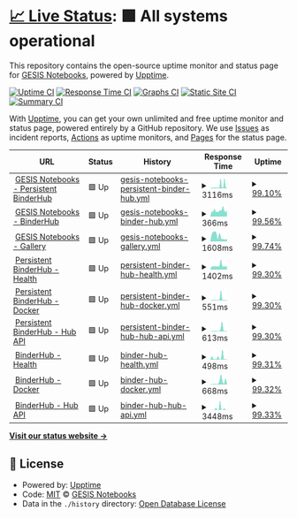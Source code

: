 # [📈 Live Status](https://gesisnotebooks.github.io/status): <!--live status--> **🟩 All systems operational**

This repository contains the open-source uptime monitor and status page for [GESIS Notebooks](http://notebooks.gesis.org), powered by [Upptime](https://github.com/upptime/upptime).

[![Uptime CI](https://github.com/koj-co/upptime/workflows/Uptime%20CI/badge.svg)](https://github.com/koj-co/upptime/actions?query=workflow%3A%22Uptime+CI%22)
[![Response Time CI](https://github.com/koj-co/upptime/workflows/Response%20Time%20CI/badge.svg)](https://github.com/koj-co/upptime/actions?query=workflow%3A%22Response+Time+CI%22)
[![Graphs CI](https://github.com/koj-co/upptime/workflows/Graphs%20CI/badge.svg)](https://github.com/koj-co/upptime/actions?query=workflow%3A%22Graphs+CI%22)
[![Static Site CI](https://github.com/koj-co/upptime/workflows/Static%20Site%20CI/badge.svg)](https://github.com/koj-co/upptime/actions?query=workflow%3A%22Static+Site+CI%22)
[![Summary CI](https://github.com/koj-co/upptime/workflows/Summary%20CI/badge.svg)](https://github.com/koj-co/upptime/actions?query=workflow%3A%22Summary+CI%22)

With [Upptime](https://upptime.js.org), you can get your own unlimited and free uptime monitor and status page, powered entirely by a GitHub repository. We use [Issues](https://github.com/gesisnotebooks/status/issues) as incident reports, [Actions](https://github.com/gesisnotebooks/status/actions) as uptime monitors, and [Pages](https://gesisnotebooks.github.io/status) for the status page.

<!--start: status pages-->
<!-- This summary is generated by Upptime (https://github.com/upptime/upptime) -->
<!-- Do not edit this manually, your changes will be overwritten -->
<!-- prettier-ignore -->
| URL | Status | History | Response Time | Uptime |
| --- | ------ | ------- | ------------- | ------ |
| <img alt="" src="https://favicons.githubusercontent.com/notebooks.gesis.org" height="13"> [GESIS Notebooks - Persistent BinderHub](https://notebooks.gesis.org) | 🟩 Up | [gesis-notebooks-persistent-binder-hub.yml](https://github.com/gesisnotebooks/status/commits/HEAD/history/gesis-notebooks-persistent-binder-hub.yml) | <details><summary><img alt="Response time graph" src="./graphs/gesis-notebooks-persistent-binder-hub/response-time-week.png" height="20"> 3116ms</summary><br><a href="https://gesisnotebooks.github.io/status/history/gesis-notebooks-persistent-binder-hub"><img alt="Response time 1524" src="https://img.shields.io/endpoint?url=https%3A%2F%2Fraw.githubusercontent.com%2Fgesisnotebooks%2Fstatus%2FHEAD%2Fapi%2Fgesis-notebooks-persistent-binder-hub%2Fresponse-time.json"></a><br><a href="https://gesisnotebooks.github.io/status/history/gesis-notebooks-persistent-binder-hub"><img alt="24-hour response time 5163" src="https://img.shields.io/endpoint?url=https%3A%2F%2Fraw.githubusercontent.com%2Fgesisnotebooks%2Fstatus%2FHEAD%2Fapi%2Fgesis-notebooks-persistent-binder-hub%2Fresponse-time-day.json"></a><br><a href="https://gesisnotebooks.github.io/status/history/gesis-notebooks-persistent-binder-hub"><img alt="7-day response time 3116" src="https://img.shields.io/endpoint?url=https%3A%2F%2Fraw.githubusercontent.com%2Fgesisnotebooks%2Fstatus%2FHEAD%2Fapi%2Fgesis-notebooks-persistent-binder-hub%2Fresponse-time-week.json"></a><br><a href="https://gesisnotebooks.github.io/status/history/gesis-notebooks-persistent-binder-hub"><img alt="30-day response time 2355" src="https://img.shields.io/endpoint?url=https%3A%2F%2Fraw.githubusercontent.com%2Fgesisnotebooks%2Fstatus%2FHEAD%2Fapi%2Fgesis-notebooks-persistent-binder-hub%2Fresponse-time-month.json"></a><br><a href="https://gesisnotebooks.github.io/status/history/gesis-notebooks-persistent-binder-hub"><img alt="1-year response time 1524" src="https://img.shields.io/endpoint?url=https%3A%2F%2Fraw.githubusercontent.com%2Fgesisnotebooks%2Fstatus%2FHEAD%2Fapi%2Fgesis-notebooks-persistent-binder-hub%2Fresponse-time-year.json"></a></details> | <details><summary><a href="https://gesisnotebooks.github.io/status/history/gesis-notebooks-persistent-binder-hub">99.10%</a></summary><a href="https://gesisnotebooks.github.io/status/history/gesis-notebooks-persistent-binder-hub"><img alt="All-time uptime 99.58%" src="https://img.shields.io/endpoint?url=https%3A%2F%2Fraw.githubusercontent.com%2Fgesisnotebooks%2Fstatus%2FHEAD%2Fapi%2Fgesis-notebooks-persistent-binder-hub%2Fuptime.json"></a><br><a href="https://gesisnotebooks.github.io/status/history/gesis-notebooks-persistent-binder-hub"><img alt="24-hour uptime 96.61%" src="https://img.shields.io/endpoint?url=https%3A%2F%2Fraw.githubusercontent.com%2Fgesisnotebooks%2Fstatus%2FHEAD%2Fapi%2Fgesis-notebooks-persistent-binder-hub%2Fuptime-day.json"></a><br><a href="https://gesisnotebooks.github.io/status/history/gesis-notebooks-persistent-binder-hub"><img alt="7-day uptime 99.10%" src="https://img.shields.io/endpoint?url=https%3A%2F%2Fraw.githubusercontent.com%2Fgesisnotebooks%2Fstatus%2FHEAD%2Fapi%2Fgesis-notebooks-persistent-binder-hub%2Fuptime-week.json"></a><br><a href="https://gesisnotebooks.github.io/status/history/gesis-notebooks-persistent-binder-hub"><img alt="30-day uptime 99.08%" src="https://img.shields.io/endpoint?url=https%3A%2F%2Fraw.githubusercontent.com%2Fgesisnotebooks%2Fstatus%2FHEAD%2Fapi%2Fgesis-notebooks-persistent-binder-hub%2Fuptime-month.json"></a><br><a href="https://gesisnotebooks.github.io/status/history/gesis-notebooks-persistent-binder-hub"><img alt="1-year uptime 99.58%" src="https://img.shields.io/endpoint?url=https%3A%2F%2Fraw.githubusercontent.com%2Fgesisnotebooks%2Fstatus%2FHEAD%2Fapi%2Fgesis-notebooks-persistent-binder-hub%2Fuptime-year.json"></a></details>
| <img alt="" src="https://favicons.githubusercontent.com/notebooks.gesis.org" height="13"> [GESIS Notebooks - BinderHub](https://notebooks.gesis.org/binder) | 🟩 Up | [gesis-notebooks-binder-hub.yml](https://github.com/gesisnotebooks/status/commits/HEAD/history/gesis-notebooks-binder-hub.yml) | <details><summary><img alt="Response time graph" src="./graphs/gesis-notebooks-binder-hub/response-time-week.png" height="20"> 366ms</summary><br><a href="https://gesisnotebooks.github.io/status/history/gesis-notebooks-binder-hub"><img alt="Response time 567" src="https://img.shields.io/endpoint?url=https%3A%2F%2Fraw.githubusercontent.com%2Fgesisnotebooks%2Fstatus%2FHEAD%2Fapi%2Fgesis-notebooks-binder-hub%2Fresponse-time.json"></a><br><a href="https://gesisnotebooks.github.io/status/history/gesis-notebooks-binder-hub"><img alt="24-hour response time 327" src="https://img.shields.io/endpoint?url=https%3A%2F%2Fraw.githubusercontent.com%2Fgesisnotebooks%2Fstatus%2FHEAD%2Fapi%2Fgesis-notebooks-binder-hub%2Fresponse-time-day.json"></a><br><a href="https://gesisnotebooks.github.io/status/history/gesis-notebooks-binder-hub"><img alt="7-day response time 366" src="https://img.shields.io/endpoint?url=https%3A%2F%2Fraw.githubusercontent.com%2Fgesisnotebooks%2Fstatus%2FHEAD%2Fapi%2Fgesis-notebooks-binder-hub%2Fresponse-time-week.json"></a><br><a href="https://gesisnotebooks.github.io/status/history/gesis-notebooks-binder-hub"><img alt="30-day response time 930" src="https://img.shields.io/endpoint?url=https%3A%2F%2Fraw.githubusercontent.com%2Fgesisnotebooks%2Fstatus%2FHEAD%2Fapi%2Fgesis-notebooks-binder-hub%2Fresponse-time-month.json"></a><br><a href="https://gesisnotebooks.github.io/status/history/gesis-notebooks-binder-hub"><img alt="1-year response time 567" src="https://img.shields.io/endpoint?url=https%3A%2F%2Fraw.githubusercontent.com%2Fgesisnotebooks%2Fstatus%2FHEAD%2Fapi%2Fgesis-notebooks-binder-hub%2Fresponse-time-year.json"></a></details> | <details><summary><a href="https://gesisnotebooks.github.io/status/history/gesis-notebooks-binder-hub">99.56%</a></summary><a href="https://gesisnotebooks.github.io/status/history/gesis-notebooks-binder-hub"><img alt="All-time uptime 99.75%" src="https://img.shields.io/endpoint?url=https%3A%2F%2Fraw.githubusercontent.com%2Fgesisnotebooks%2Fstatus%2FHEAD%2Fapi%2Fgesis-notebooks-binder-hub%2Fuptime.json"></a><br><a href="https://gesisnotebooks.github.io/status/history/gesis-notebooks-binder-hub"><img alt="24-hour uptime 98.20%" src="https://img.shields.io/endpoint?url=https%3A%2F%2Fraw.githubusercontent.com%2Fgesisnotebooks%2Fstatus%2FHEAD%2Fapi%2Fgesis-notebooks-binder-hub%2Fuptime-day.json"></a><br><a href="https://gesisnotebooks.github.io/status/history/gesis-notebooks-binder-hub"><img alt="7-day uptime 99.56%" src="https://img.shields.io/endpoint?url=https%3A%2F%2Fraw.githubusercontent.com%2Fgesisnotebooks%2Fstatus%2FHEAD%2Fapi%2Fgesis-notebooks-binder-hub%2Fuptime-week.json"></a><br><a href="https://gesisnotebooks.github.io/status/history/gesis-notebooks-binder-hub"><img alt="30-day uptime 99.43%" src="https://img.shields.io/endpoint?url=https%3A%2F%2Fraw.githubusercontent.com%2Fgesisnotebooks%2Fstatus%2FHEAD%2Fapi%2Fgesis-notebooks-binder-hub%2Fuptime-month.json"></a><br><a href="https://gesisnotebooks.github.io/status/history/gesis-notebooks-binder-hub"><img alt="1-year uptime 99.75%" src="https://img.shields.io/endpoint?url=https%3A%2F%2Fraw.githubusercontent.com%2Fgesisnotebooks%2Fstatus%2FHEAD%2Fapi%2Fgesis-notebooks-binder-hub%2Fuptime-year.json"></a></details>
| <img alt="" src="https://favicons.githubusercontent.com/notebooks.gesis.org" height="13"> [GESIS Notebooks - Gallery](https://notebooks.gesis.org/gallery/) | 🟩 Up | [gesis-notebooks-gallery.yml](https://github.com/gesisnotebooks/status/commits/HEAD/history/gesis-notebooks-gallery.yml) | <details><summary><img alt="Response time graph" src="./graphs/gesis-notebooks-gallery/response-time-week.png" height="20"> 1608ms</summary><br><a href="https://gesisnotebooks.github.io/status/history/gesis-notebooks-gallery"><img alt="Response time 1938" src="https://img.shields.io/endpoint?url=https%3A%2F%2Fraw.githubusercontent.com%2Fgesisnotebooks%2Fstatus%2FHEAD%2Fapi%2Fgesis-notebooks-gallery%2Fresponse-time.json"></a><br><a href="https://gesisnotebooks.github.io/status/history/gesis-notebooks-gallery"><img alt="24-hour response time 661" src="https://img.shields.io/endpoint?url=https%3A%2F%2Fraw.githubusercontent.com%2Fgesisnotebooks%2Fstatus%2FHEAD%2Fapi%2Fgesis-notebooks-gallery%2Fresponse-time-day.json"></a><br><a href="https://gesisnotebooks.github.io/status/history/gesis-notebooks-gallery"><img alt="7-day response time 1608" src="https://img.shields.io/endpoint?url=https%3A%2F%2Fraw.githubusercontent.com%2Fgesisnotebooks%2Fstatus%2FHEAD%2Fapi%2Fgesis-notebooks-gallery%2Fresponse-time-week.json"></a><br><a href="https://gesisnotebooks.github.io/status/history/gesis-notebooks-gallery"><img alt="30-day response time 2013" src="https://img.shields.io/endpoint?url=https%3A%2F%2Fraw.githubusercontent.com%2Fgesisnotebooks%2Fstatus%2FHEAD%2Fapi%2Fgesis-notebooks-gallery%2Fresponse-time-month.json"></a><br><a href="https://gesisnotebooks.github.io/status/history/gesis-notebooks-gallery"><img alt="1-year response time 1938" src="https://img.shields.io/endpoint?url=https%3A%2F%2Fraw.githubusercontent.com%2Fgesisnotebooks%2Fstatus%2FHEAD%2Fapi%2Fgesis-notebooks-gallery%2Fresponse-time-year.json"></a></details> | <details><summary><a href="https://gesisnotebooks.github.io/status/history/gesis-notebooks-gallery">99.74%</a></summary><a href="https://gesisnotebooks.github.io/status/history/gesis-notebooks-gallery"><img alt="All-time uptime 99.79%" src="https://img.shields.io/endpoint?url=https%3A%2F%2Fraw.githubusercontent.com%2Fgesisnotebooks%2Fstatus%2FHEAD%2Fapi%2Fgesis-notebooks-gallery%2Fuptime.json"></a><br><a href="https://gesisnotebooks.github.io/status/history/gesis-notebooks-gallery"><img alt="24-hour uptime 98.20%" src="https://img.shields.io/endpoint?url=https%3A%2F%2Fraw.githubusercontent.com%2Fgesisnotebooks%2Fstatus%2FHEAD%2Fapi%2Fgesis-notebooks-gallery%2Fuptime-day.json"></a><br><a href="https://gesisnotebooks.github.io/status/history/gesis-notebooks-gallery"><img alt="7-day uptime 99.74%" src="https://img.shields.io/endpoint?url=https%3A%2F%2Fraw.githubusercontent.com%2Fgesisnotebooks%2Fstatus%2FHEAD%2Fapi%2Fgesis-notebooks-gallery%2Fuptime-week.json"></a><br><a href="https://gesisnotebooks.github.io/status/history/gesis-notebooks-gallery"><img alt="30-day uptime 99.54%" src="https://img.shields.io/endpoint?url=https%3A%2F%2Fraw.githubusercontent.com%2Fgesisnotebooks%2Fstatus%2FHEAD%2Fapi%2Fgesis-notebooks-gallery%2Fuptime-month.json"></a><br><a href="https://gesisnotebooks.github.io/status/history/gesis-notebooks-gallery"><img alt="1-year uptime 99.79%" src="https://img.shields.io/endpoint?url=https%3A%2F%2Fraw.githubusercontent.com%2Fgesisnotebooks%2Fstatus%2FHEAD%2Fapi%2Fgesis-notebooks-gallery%2Fuptime-year.json"></a></details>
| <img alt="" src="https://favicons.githubusercontent.com/notebooks.gesis.org" height="13"> [Persistent BinderHub - Health](https://notebooks.gesis.org/services/binder/health) | 🟩 Up | [persistent-binder-hub-health.yml](https://github.com/gesisnotebooks/status/commits/HEAD/history/persistent-binder-hub-health.yml) | <details><summary><img alt="Response time graph" src="./graphs/persistent-binder-hub-health/response-time-week.png" height="20"> 1402ms</summary><br><a href="https://gesisnotebooks.github.io/status/history/persistent-binder-hub-health"><img alt="Response time 1254" src="https://img.shields.io/endpoint?url=https%3A%2F%2Fraw.githubusercontent.com%2Fgesisnotebooks%2Fstatus%2FHEAD%2Fapi%2Fpersistent-binder-hub-health%2Fresponse-time.json"></a><br><a href="https://gesisnotebooks.github.io/status/history/persistent-binder-hub-health"><img alt="24-hour response time 1670" src="https://img.shields.io/endpoint?url=https%3A%2F%2Fraw.githubusercontent.com%2Fgesisnotebooks%2Fstatus%2FHEAD%2Fapi%2Fpersistent-binder-hub-health%2Fresponse-time-day.json"></a><br><a href="https://gesisnotebooks.github.io/status/history/persistent-binder-hub-health"><img alt="7-day response time 1402" src="https://img.shields.io/endpoint?url=https%3A%2F%2Fraw.githubusercontent.com%2Fgesisnotebooks%2Fstatus%2FHEAD%2Fapi%2Fpersistent-binder-hub-health%2Fresponse-time-week.json"></a><br><a href="https://gesisnotebooks.github.io/status/history/persistent-binder-hub-health"><img alt="30-day response time 1563" src="https://img.shields.io/endpoint?url=https%3A%2F%2Fraw.githubusercontent.com%2Fgesisnotebooks%2Fstatus%2FHEAD%2Fapi%2Fpersistent-binder-hub-health%2Fresponse-time-month.json"></a><br><a href="https://gesisnotebooks.github.io/status/history/persistent-binder-hub-health"><img alt="1-year response time 1254" src="https://img.shields.io/endpoint?url=https%3A%2F%2Fraw.githubusercontent.com%2Fgesisnotebooks%2Fstatus%2FHEAD%2Fapi%2Fpersistent-binder-hub-health%2Fresponse-time-year.json"></a></details> | <details><summary><a href="https://gesisnotebooks.github.io/status/history/persistent-binder-hub-health">99.30%</a></summary><a href="https://gesisnotebooks.github.io/status/history/persistent-binder-hub-health"><img alt="All-time uptime 99.68%" src="https://img.shields.io/endpoint?url=https%3A%2F%2Fraw.githubusercontent.com%2Fgesisnotebooks%2Fstatus%2FHEAD%2Fapi%2Fpersistent-binder-hub-health%2Fuptime.json"></a><br><a href="https://gesisnotebooks.github.io/status/history/persistent-binder-hub-health"><img alt="24-hour uptime 96.62%" src="https://img.shields.io/endpoint?url=https%3A%2F%2Fraw.githubusercontent.com%2Fgesisnotebooks%2Fstatus%2FHEAD%2Fapi%2Fpersistent-binder-hub-health%2Fuptime-day.json"></a><br><a href="https://gesisnotebooks.github.io/status/history/persistent-binder-hub-health"><img alt="7-day uptime 99.30%" src="https://img.shields.io/endpoint?url=https%3A%2F%2Fraw.githubusercontent.com%2Fgesisnotebooks%2Fstatus%2FHEAD%2Fapi%2Fpersistent-binder-hub-health%2Fuptime-week.json"></a><br><a href="https://gesisnotebooks.github.io/status/history/persistent-binder-hub-health"><img alt="30-day uptime 99.27%" src="https://img.shields.io/endpoint?url=https%3A%2F%2Fraw.githubusercontent.com%2Fgesisnotebooks%2Fstatus%2FHEAD%2Fapi%2Fpersistent-binder-hub-health%2Fuptime-month.json"></a><br><a href="https://gesisnotebooks.github.io/status/history/persistent-binder-hub-health"><img alt="1-year uptime 99.68%" src="https://img.shields.io/endpoint?url=https%3A%2F%2Fraw.githubusercontent.com%2Fgesisnotebooks%2Fstatus%2FHEAD%2Fapi%2Fpersistent-binder-hub-health%2Fuptime-year.json"></a></details>
| <img alt="" src="https://favicons.githubusercontent.com/notebooks.gesis.org" height="13"> [Persistent BinderHub - Docker](https://notebooks.gesis.org/services/binder/health) | 🟩 Up | [persistent-binder-hub-docker.yml](https://github.com/gesisnotebooks/status/commits/HEAD/history/persistent-binder-hub-docker.yml) | <details><summary><img alt="Response time graph" src="./graphs/persistent-binder-hub-docker/response-time-week.png" height="20"> 551ms</summary><br><a href="https://gesisnotebooks.github.io/status/history/persistent-binder-hub-docker"><img alt="Response time 344" src="https://img.shields.io/endpoint?url=https%3A%2F%2Fraw.githubusercontent.com%2Fgesisnotebooks%2Fstatus%2FHEAD%2Fapi%2Fpersistent-binder-hub-docker%2Fresponse-time.json"></a><br><a href="https://gesisnotebooks.github.io/status/history/persistent-binder-hub-docker"><img alt="24-hour response time 717" src="https://img.shields.io/endpoint?url=https%3A%2F%2Fraw.githubusercontent.com%2Fgesisnotebooks%2Fstatus%2FHEAD%2Fapi%2Fpersistent-binder-hub-docker%2Fresponse-time-day.json"></a><br><a href="https://gesisnotebooks.github.io/status/history/persistent-binder-hub-docker"><img alt="7-day response time 551" src="https://img.shields.io/endpoint?url=https%3A%2F%2Fraw.githubusercontent.com%2Fgesisnotebooks%2Fstatus%2FHEAD%2Fapi%2Fpersistent-binder-hub-docker%2Fresponse-time-week.json"></a><br><a href="https://gesisnotebooks.github.io/status/history/persistent-binder-hub-docker"><img alt="30-day response time 609" src="https://img.shields.io/endpoint?url=https%3A%2F%2Fraw.githubusercontent.com%2Fgesisnotebooks%2Fstatus%2FHEAD%2Fapi%2Fpersistent-binder-hub-docker%2Fresponse-time-month.json"></a><br><a href="https://gesisnotebooks.github.io/status/history/persistent-binder-hub-docker"><img alt="1-year response time 344" src="https://img.shields.io/endpoint?url=https%3A%2F%2Fraw.githubusercontent.com%2Fgesisnotebooks%2Fstatus%2FHEAD%2Fapi%2Fpersistent-binder-hub-docker%2Fresponse-time-year.json"></a></details> | <details><summary><a href="https://gesisnotebooks.github.io/status/history/persistent-binder-hub-docker">99.30%</a></summary><a href="https://gesisnotebooks.github.io/status/history/persistent-binder-hub-docker"><img alt="All-time uptime 99.68%" src="https://img.shields.io/endpoint?url=https%3A%2F%2Fraw.githubusercontent.com%2Fgesisnotebooks%2Fstatus%2FHEAD%2Fapi%2Fpersistent-binder-hub-docker%2Fuptime.json"></a><br><a href="https://gesisnotebooks.github.io/status/history/persistent-binder-hub-docker"><img alt="24-hour uptime 96.63%" src="https://img.shields.io/endpoint?url=https%3A%2F%2Fraw.githubusercontent.com%2Fgesisnotebooks%2Fstatus%2FHEAD%2Fapi%2Fpersistent-binder-hub-docker%2Fuptime-day.json"></a><br><a href="https://gesisnotebooks.github.io/status/history/persistent-binder-hub-docker"><img alt="7-day uptime 99.30%" src="https://img.shields.io/endpoint?url=https%3A%2F%2Fraw.githubusercontent.com%2Fgesisnotebooks%2Fstatus%2FHEAD%2Fapi%2Fpersistent-binder-hub-docker%2Fuptime-week.json"></a><br><a href="https://gesisnotebooks.github.io/status/history/persistent-binder-hub-docker"><img alt="30-day uptime 99.27%" src="https://img.shields.io/endpoint?url=https%3A%2F%2Fraw.githubusercontent.com%2Fgesisnotebooks%2Fstatus%2FHEAD%2Fapi%2Fpersistent-binder-hub-docker%2Fuptime-month.json"></a><br><a href="https://gesisnotebooks.github.io/status/history/persistent-binder-hub-docker"><img alt="1-year uptime 99.68%" src="https://img.shields.io/endpoint?url=https%3A%2F%2Fraw.githubusercontent.com%2Fgesisnotebooks%2Fstatus%2FHEAD%2Fapi%2Fpersistent-binder-hub-docker%2Fuptime-year.json"></a></details>
| <img alt="" src="https://favicons.githubusercontent.com/notebooks.gesis.org" height="13"> [Persistent BinderHub - Hub API](https://notebooks.gesis.org/services/binder/health) | 🟩 Up | [persistent-binder-hub-hub-api.yml](https://github.com/gesisnotebooks/status/commits/HEAD/history/persistent-binder-hub-hub-api.yml) | <details><summary><img alt="Response time graph" src="./graphs/persistent-binder-hub-hub-api/response-time-week.png" height="20"> 613ms</summary><br><a href="https://gesisnotebooks.github.io/status/history/persistent-binder-hub-hub-api"><img alt="Response time 322" src="https://img.shields.io/endpoint?url=https%3A%2F%2Fraw.githubusercontent.com%2Fgesisnotebooks%2Fstatus%2FHEAD%2Fapi%2Fpersistent-binder-hub-hub-api%2Fresponse-time.json"></a><br><a href="https://gesisnotebooks.github.io/status/history/persistent-binder-hub-hub-api"><img alt="24-hour response time 729" src="https://img.shields.io/endpoint?url=https%3A%2F%2Fraw.githubusercontent.com%2Fgesisnotebooks%2Fstatus%2FHEAD%2Fapi%2Fpersistent-binder-hub-hub-api%2Fresponse-time-day.json"></a><br><a href="https://gesisnotebooks.github.io/status/history/persistent-binder-hub-hub-api"><img alt="7-day response time 613" src="https://img.shields.io/endpoint?url=https%3A%2F%2Fraw.githubusercontent.com%2Fgesisnotebooks%2Fstatus%2FHEAD%2Fapi%2Fpersistent-binder-hub-hub-api%2Fresponse-time-week.json"></a><br><a href="https://gesisnotebooks.github.io/status/history/persistent-binder-hub-hub-api"><img alt="30-day response time 578" src="https://img.shields.io/endpoint?url=https%3A%2F%2Fraw.githubusercontent.com%2Fgesisnotebooks%2Fstatus%2FHEAD%2Fapi%2Fpersistent-binder-hub-hub-api%2Fresponse-time-month.json"></a><br><a href="https://gesisnotebooks.github.io/status/history/persistent-binder-hub-hub-api"><img alt="1-year response time 322" src="https://img.shields.io/endpoint?url=https%3A%2F%2Fraw.githubusercontent.com%2Fgesisnotebooks%2Fstatus%2FHEAD%2Fapi%2Fpersistent-binder-hub-hub-api%2Fresponse-time-year.json"></a></details> | <details><summary><a href="https://gesisnotebooks.github.io/status/history/persistent-binder-hub-hub-api">99.30%</a></summary><a href="https://gesisnotebooks.github.io/status/history/persistent-binder-hub-hub-api"><img alt="All-time uptime 99.71%" src="https://img.shields.io/endpoint?url=https%3A%2F%2Fraw.githubusercontent.com%2Fgesisnotebooks%2Fstatus%2FHEAD%2Fapi%2Fpersistent-binder-hub-hub-api%2Fuptime.json"></a><br><a href="https://gesisnotebooks.github.io/status/history/persistent-binder-hub-hub-api"><img alt="24-hour uptime 96.63%" src="https://img.shields.io/endpoint?url=https%3A%2F%2Fraw.githubusercontent.com%2Fgesisnotebooks%2Fstatus%2FHEAD%2Fapi%2Fpersistent-binder-hub-hub-api%2Fuptime-day.json"></a><br><a href="https://gesisnotebooks.github.io/status/history/persistent-binder-hub-hub-api"><img alt="7-day uptime 99.30%" src="https://img.shields.io/endpoint?url=https%3A%2F%2Fraw.githubusercontent.com%2Fgesisnotebooks%2Fstatus%2FHEAD%2Fapi%2Fpersistent-binder-hub-hub-api%2Fuptime-week.json"></a><br><a href="https://gesisnotebooks.github.io/status/history/persistent-binder-hub-hub-api"><img alt="30-day uptime 99.34%" src="https://img.shields.io/endpoint?url=https%3A%2F%2Fraw.githubusercontent.com%2Fgesisnotebooks%2Fstatus%2FHEAD%2Fapi%2Fpersistent-binder-hub-hub-api%2Fuptime-month.json"></a><br><a href="https://gesisnotebooks.github.io/status/history/persistent-binder-hub-hub-api"><img alt="1-year uptime 99.71%" src="https://img.shields.io/endpoint?url=https%3A%2F%2Fraw.githubusercontent.com%2Fgesisnotebooks%2Fstatus%2FHEAD%2Fapi%2Fpersistent-binder-hub-hub-api%2Fuptime-year.json"></a></details>
| <img alt="" src="https://favicons.githubusercontent.com/notebooks.gesis.org" height="13"> [BinderHub - Health](https://notebooks.gesis.org/binder/health) | 🟩 Up | [binder-hub-health.yml](https://github.com/gesisnotebooks/status/commits/HEAD/history/binder-hub-health.yml) | <details><summary><img alt="Response time graph" src="./graphs/binder-hub-health/response-time-week.png" height="20"> 498ms</summary><br><a href="https://gesisnotebooks.github.io/status/history/binder-hub-health"><img alt="Response time 534" src="https://img.shields.io/endpoint?url=https%3A%2F%2Fraw.githubusercontent.com%2Fgesisnotebooks%2Fstatus%2FHEAD%2Fapi%2Fbinder-hub-health%2Fresponse-time.json"></a><br><a href="https://gesisnotebooks.github.io/status/history/binder-hub-health"><img alt="24-hour response time 115" src="https://img.shields.io/endpoint?url=https%3A%2F%2Fraw.githubusercontent.com%2Fgesisnotebooks%2Fstatus%2FHEAD%2Fapi%2Fbinder-hub-health%2Fresponse-time-day.json"></a><br><a href="https://gesisnotebooks.github.io/status/history/binder-hub-health"><img alt="7-day response time 498" src="https://img.shields.io/endpoint?url=https%3A%2F%2Fraw.githubusercontent.com%2Fgesisnotebooks%2Fstatus%2FHEAD%2Fapi%2Fbinder-hub-health%2Fresponse-time-week.json"></a><br><a href="https://gesisnotebooks.github.io/status/history/binder-hub-health"><img alt="30-day response time 454" src="https://img.shields.io/endpoint?url=https%3A%2F%2Fraw.githubusercontent.com%2Fgesisnotebooks%2Fstatus%2FHEAD%2Fapi%2Fbinder-hub-health%2Fresponse-time-month.json"></a><br><a href="https://gesisnotebooks.github.io/status/history/binder-hub-health"><img alt="1-year response time 534" src="https://img.shields.io/endpoint?url=https%3A%2F%2Fraw.githubusercontent.com%2Fgesisnotebooks%2Fstatus%2FHEAD%2Fapi%2Fbinder-hub-health%2Fresponse-time-year.json"></a></details> | <details><summary><a href="https://gesisnotebooks.github.io/status/history/binder-hub-health">99.31%</a></summary><a href="https://gesisnotebooks.github.io/status/history/binder-hub-health"><img alt="All-time uptime 99.38%" src="https://img.shields.io/endpoint?url=https%3A%2F%2Fraw.githubusercontent.com%2Fgesisnotebooks%2Fstatus%2FHEAD%2Fapi%2Fbinder-hub-health%2Fuptime.json"></a><br><a href="https://gesisnotebooks.github.io/status/history/binder-hub-health"><img alt="24-hour uptime 96.64%" src="https://img.shields.io/endpoint?url=https%3A%2F%2Fraw.githubusercontent.com%2Fgesisnotebooks%2Fstatus%2FHEAD%2Fapi%2Fbinder-hub-health%2Fuptime-day.json"></a><br><a href="https://gesisnotebooks.github.io/status/history/binder-hub-health"><img alt="7-day uptime 99.31%" src="https://img.shields.io/endpoint?url=https%3A%2F%2Fraw.githubusercontent.com%2Fgesisnotebooks%2Fstatus%2FHEAD%2Fapi%2Fbinder-hub-health%2Fuptime-week.json"></a><br><a href="https://gesisnotebooks.github.io/status/history/binder-hub-health"><img alt="30-day uptime 99.21%" src="https://img.shields.io/endpoint?url=https%3A%2F%2Fraw.githubusercontent.com%2Fgesisnotebooks%2Fstatus%2FHEAD%2Fapi%2Fbinder-hub-health%2Fuptime-month.json"></a><br><a href="https://gesisnotebooks.github.io/status/history/binder-hub-health"><img alt="1-year uptime 99.38%" src="https://img.shields.io/endpoint?url=https%3A%2F%2Fraw.githubusercontent.com%2Fgesisnotebooks%2Fstatus%2FHEAD%2Fapi%2Fbinder-hub-health%2Fuptime-year.json"></a></details>
| <img alt="" src="https://favicons.githubusercontent.com/notebooks.gesis.org" height="13"> [BinderHub - Docker](https://notebooks.gesis.org/binder/health) | 🟩 Up | [binder-hub-docker.yml](https://github.com/gesisnotebooks/status/commits/HEAD/history/binder-hub-docker.yml) | <details><summary><img alt="Response time graph" src="./graphs/binder-hub-docker/response-time-week.png" height="20"> 668ms</summary><br><a href="https://gesisnotebooks.github.io/status/history/binder-hub-docker"><img alt="Response time 352" src="https://img.shields.io/endpoint?url=https%3A%2F%2Fraw.githubusercontent.com%2Fgesisnotebooks%2Fstatus%2FHEAD%2Fapi%2Fbinder-hub-docker%2Fresponse-time.json"></a><br><a href="https://gesisnotebooks.github.io/status/history/binder-hub-docker"><img alt="24-hour response time 698" src="https://img.shields.io/endpoint?url=https%3A%2F%2Fraw.githubusercontent.com%2Fgesisnotebooks%2Fstatus%2FHEAD%2Fapi%2Fbinder-hub-docker%2Fresponse-time-day.json"></a><br><a href="https://gesisnotebooks.github.io/status/history/binder-hub-docker"><img alt="7-day response time 668" src="https://img.shields.io/endpoint?url=https%3A%2F%2Fraw.githubusercontent.com%2Fgesisnotebooks%2Fstatus%2FHEAD%2Fapi%2Fbinder-hub-docker%2Fresponse-time-week.json"></a><br><a href="https://gesisnotebooks.github.io/status/history/binder-hub-docker"><img alt="30-day response time 459" src="https://img.shields.io/endpoint?url=https%3A%2F%2Fraw.githubusercontent.com%2Fgesisnotebooks%2Fstatus%2FHEAD%2Fapi%2Fbinder-hub-docker%2Fresponse-time-month.json"></a><br><a href="https://gesisnotebooks.github.io/status/history/binder-hub-docker"><img alt="1-year response time 352" src="https://img.shields.io/endpoint?url=https%3A%2F%2Fraw.githubusercontent.com%2Fgesisnotebooks%2Fstatus%2FHEAD%2Fapi%2Fbinder-hub-docker%2Fresponse-time-year.json"></a></details> | <details><summary><a href="https://gesisnotebooks.github.io/status/history/binder-hub-docker">99.32%</a></summary><a href="https://gesisnotebooks.github.io/status/history/binder-hub-docker"><img alt="All-time uptime 99.49%" src="https://img.shields.io/endpoint?url=https%3A%2F%2Fraw.githubusercontent.com%2Fgesisnotebooks%2Fstatus%2FHEAD%2Fapi%2Fbinder-hub-docker%2Fuptime.json"></a><br><a href="https://gesisnotebooks.github.io/status/history/binder-hub-docker"><img alt="24-hour uptime 96.66%" src="https://img.shields.io/endpoint?url=https%3A%2F%2Fraw.githubusercontent.com%2Fgesisnotebooks%2Fstatus%2FHEAD%2Fapi%2Fbinder-hub-docker%2Fuptime-day.json"></a><br><a href="https://gesisnotebooks.github.io/status/history/binder-hub-docker"><img alt="7-day uptime 99.32%" src="https://img.shields.io/endpoint?url=https%3A%2F%2Fraw.githubusercontent.com%2Fgesisnotebooks%2Fstatus%2FHEAD%2Fapi%2Fbinder-hub-docker%2Fuptime-week.json"></a><br><a href="https://gesisnotebooks.github.io/status/history/binder-hub-docker"><img alt="30-day uptime 99.21%" src="https://img.shields.io/endpoint?url=https%3A%2F%2Fraw.githubusercontent.com%2Fgesisnotebooks%2Fstatus%2FHEAD%2Fapi%2Fbinder-hub-docker%2Fuptime-month.json"></a><br><a href="https://gesisnotebooks.github.io/status/history/binder-hub-docker"><img alt="1-year uptime 99.49%" src="https://img.shields.io/endpoint?url=https%3A%2F%2Fraw.githubusercontent.com%2Fgesisnotebooks%2Fstatus%2FHEAD%2Fapi%2Fbinder-hub-docker%2Fuptime-year.json"></a></details>
| <img alt="" src="https://favicons.githubusercontent.com/notebooks.gesis.org" height="13"> [BinderHub - Hub API](https://notebooks.gesis.org/binder/health) | 🟩 Up | [binder-hub-hub-api.yml](https://github.com/gesisnotebooks/status/commits/HEAD/history/binder-hub-hub-api.yml) | <details><summary><img alt="Response time graph" src="./graphs/binder-hub-hub-api/response-time-week.png" height="20"> 3448ms</summary><br><a href="https://gesisnotebooks.github.io/status/history/binder-hub-hub-api"><img alt="Response time 727" src="https://img.shields.io/endpoint?url=https%3A%2F%2Fraw.githubusercontent.com%2Fgesisnotebooks%2Fstatus%2FHEAD%2Fapi%2Fbinder-hub-hub-api%2Fresponse-time.json"></a><br><a href="https://gesisnotebooks.github.io/status/history/binder-hub-hub-api"><img alt="24-hour response time 4318" src="https://img.shields.io/endpoint?url=https%3A%2F%2Fraw.githubusercontent.com%2Fgesisnotebooks%2Fstatus%2FHEAD%2Fapi%2Fbinder-hub-hub-api%2Fresponse-time-day.json"></a><br><a href="https://gesisnotebooks.github.io/status/history/binder-hub-hub-api"><img alt="7-day response time 3448" src="https://img.shields.io/endpoint?url=https%3A%2F%2Fraw.githubusercontent.com%2Fgesisnotebooks%2Fstatus%2FHEAD%2Fapi%2Fbinder-hub-hub-api%2Fresponse-time-week.json"></a><br><a href="https://gesisnotebooks.github.io/status/history/binder-hub-hub-api"><img alt="30-day response time 1361" src="https://img.shields.io/endpoint?url=https%3A%2F%2Fraw.githubusercontent.com%2Fgesisnotebooks%2Fstatus%2FHEAD%2Fapi%2Fbinder-hub-hub-api%2Fresponse-time-month.json"></a><br><a href="https://gesisnotebooks.github.io/status/history/binder-hub-hub-api"><img alt="1-year response time 727" src="https://img.shields.io/endpoint?url=https%3A%2F%2Fraw.githubusercontent.com%2Fgesisnotebooks%2Fstatus%2FHEAD%2Fapi%2Fbinder-hub-hub-api%2Fresponse-time-year.json"></a></details> | <details><summary><a href="https://gesisnotebooks.github.io/status/history/binder-hub-hub-api">99.33%</a></summary><a href="https://gesisnotebooks.github.io/status/history/binder-hub-hub-api"><img alt="All-time uptime 99.51%" src="https://img.shields.io/endpoint?url=https%3A%2F%2Fraw.githubusercontent.com%2Fgesisnotebooks%2Fstatus%2FHEAD%2Fapi%2Fbinder-hub-hub-api%2Fuptime.json"></a><br><a href="https://gesisnotebooks.github.io/status/history/binder-hub-hub-api"><img alt="24-hour uptime 96.70%" src="https://img.shields.io/endpoint?url=https%3A%2F%2Fraw.githubusercontent.com%2Fgesisnotebooks%2Fstatus%2FHEAD%2Fapi%2Fbinder-hub-hub-api%2Fuptime-day.json"></a><br><a href="https://gesisnotebooks.github.io/status/history/binder-hub-hub-api"><img alt="7-day uptime 99.33%" src="https://img.shields.io/endpoint?url=https%3A%2F%2Fraw.githubusercontent.com%2Fgesisnotebooks%2Fstatus%2FHEAD%2Fapi%2Fbinder-hub-hub-api%2Fuptime-week.json"></a><br><a href="https://gesisnotebooks.github.io/status/history/binder-hub-hub-api"><img alt="30-day uptime 99.27%" src="https://img.shields.io/endpoint?url=https%3A%2F%2Fraw.githubusercontent.com%2Fgesisnotebooks%2Fstatus%2FHEAD%2Fapi%2Fbinder-hub-hub-api%2Fuptime-month.json"></a><br><a href="https://gesisnotebooks.github.io/status/history/binder-hub-hub-api"><img alt="1-year uptime 99.51%" src="https://img.shields.io/endpoint?url=https%3A%2F%2Fraw.githubusercontent.com%2Fgesisnotebooks%2Fstatus%2FHEAD%2Fapi%2Fbinder-hub-hub-api%2Fuptime-year.json"></a></details>

<!--end: status pages-->

[**Visit our status website →**](https://gesisnotebooks.github.io/status/)

## 📄 License

- Powered by: [Upptime](https://github.com/upptime/upptime)
- Code: [MIT](./LICENSE) © [GESIS Notebooks](https://notebooks.gesis.org)
- Data in the `./history` directory: [Open Database License](https://opendatacommons.org/licenses/odbl/1-0/)
